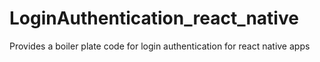 # LoginAuthentication_react_native
Provides a boiler plate code for login authentication for react native apps
